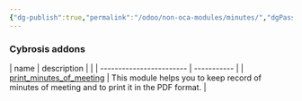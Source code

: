 ```yaml
---
{"dg-publish":true,"permalink":"/odoo/non-oca-modules/minutes/","dgPassFrontmatter":true}
---
```


###  Cybrosis addons
| name                     | description |                                                                                                          |
| ------------------------ | ----------- | 
| [print_minutes_of_meeting](https://github.com/CybroOdoo/CybroAddons/tree/16.0/print_minutes_of_meeting) | This module helps you to keep record of minutes of meeting and to print it in the PDF format.            | 
